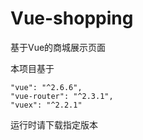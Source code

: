 # Vue-shopping
基于Vue的商城展示页面

本项目基于

```
"vue": "^2.6.6",
"vue-router": "^2.3.1",
"vuex": "^2.2.1"
```

运行时请下载指定版本